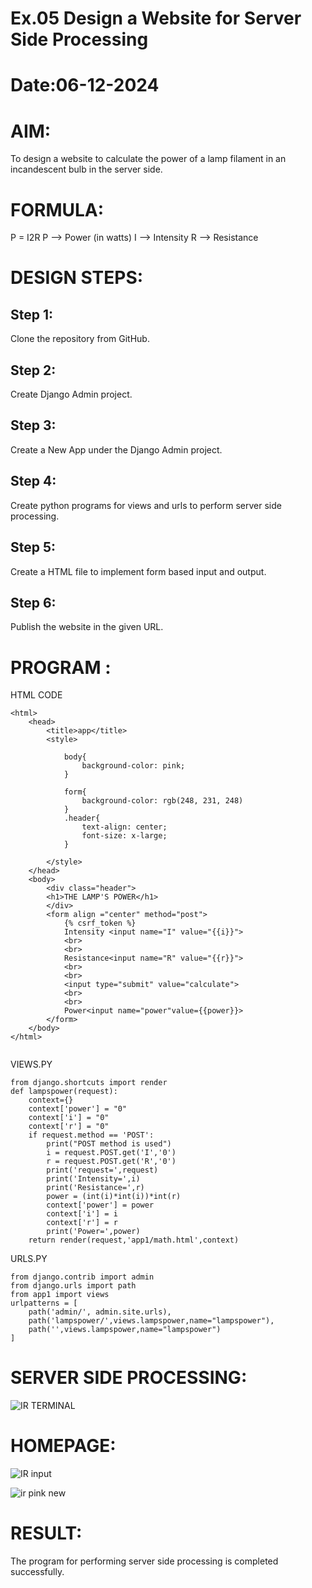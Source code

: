 # Ex.05 Design a Website for Server Side Processing
# Date:06-12-2024
# AIM:
To design a website to calculate the power of a lamp filament in an incandescent bulb in the server side.

# FORMULA:
P = I2R
P --> Power (in watts)
 I --> Intensity
 R --> Resistance

# DESIGN STEPS:
## Step 1:
Clone the repository from GitHub.

## Step 2:
Create Django Admin project.

## Step 3:
Create a New App under the Django Admin project.

## Step 4:
Create python programs for views and urls to perform server side processing.

## Step 5:
Create a HTML file to implement form based input and output.

## Step 6:
Publish the website in the given URL.

# PROGRAM :
HTML CODE
```
<html>
    <head>
        <title>app</title>
        <style>
            
            body{
                background-color: pink;
            }
            
            form{
                background-color: rgb(248, 231, 248)
            }
            .header{
                text-align: center;
                font-size: x-large;
            }
           
        </style>
    </head>
    <body>
        <div class="header">
        <h1>THE LAMP'S POWER</h1>
        </div>
        <form align ="center" method="post">
            {% csrf_token %}
            Intensity <input name="I" value="{{i}}">
            <br>
            <br>
            Resistance<input name="R" value="{{r}}">
            <br>
            <br>
            <input type="submit" value="calculate">
            <br>
            <br>
            Power<input name="power"value={{power}}>
        </form>
    </body>
</html>


```
VIEWS.PY
```
from django.shortcuts import render 
def lampspower(request): 
    context={} 
    context['power'] = "0" 
    context['i'] = "0" 
    context['r'] = "0" 
    if request.method == 'POST': 
        print("POST method is used")
        i = request.POST.get('I','0')
        r = request.POST.get('R','0')
        print('request=',request) 
        print('Intensity=',i) 
        print('Resistance=',r) 
        power = (int(i)*int(i))*int(r) 
        context['power'] = power 
        context['i'] = i
        context['r'] = r 
        print('Power=',power) 
    return render(request,'app1/math.html',context)

```
URLS.PY
```
from django.contrib import admin 
from django.urls import path 
from app1 import views 
urlpatterns = [ 
    path('admin/', admin.site.urls), 
    path('lampspower/',views.lampspower,name="lampspower"),
    path('',views.lampspower,name="lampspower")
]

```
# SERVER SIDE PROCESSING:
![IR TERMINAL](https://github.com/user-attachments/assets/e4504366-c49b-45db-a332-ee0cfb44415d)


# HOMEPAGE:

![IR input](https://github.com/user-attachments/assets/a685adaf-41b7-4b20-8d27-98a1819c7603)

 ![ir pink new](https://github.com/user-attachments/assets/25d61594-1625-4dcc-b5a3-371e183392d4)

# RESULT:
The program for performing server side processing is completed successfully.
